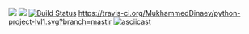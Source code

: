<a href="https://codeclimate.com/github/codeclimate/codeclimate/maintainability"><img src="https://api.codeclimate.com/v1/badges/a99a88d28ad37a79dbf6/maintainability" /></a>
<a href="https://codeclimate.com/github/codeclimate/codeclimate/maintainability"><img src="https://api.codeclimate.com/v1/badges/a99a88d28ad37a79dbf6/maintainability" /></a>
[![Build Status](https://travis-ci.org/MukhammedDinaev/python-project-lvl1.svg?branch=master)](https://travis-ci.org/MukhammedDinaev/python-project-lvl1)
https://travis-ci.org/MukhammedDinaev/python-project-lvl1.svg?branch=mastir
[![asciicast](https://asciinema.org/a/1UiQ5K77Mz1hEXM54zpseqAhp.svg)](https://asciinema.org/a/1UiQ5K77Mz1hEXM54zpseqAhp)

